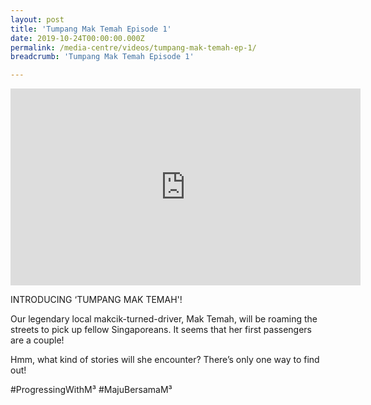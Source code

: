 ```yaml
---
layout: post
title: 'Tumpang Mak Temah Episode 1'
date: 2019-10-24T00:00:00.000Z
permalink: /media-centre/videos/tumpang-mak-temah-ep-1/
breadcrumb: 'Tumpang Mak Temah Episode 1'

---
```



<div class="bp-youtube">
<iframe width="560" height="315" src="https://www.youtube.com/embed/_AZsaRnq8Ic" frameborder="0" allow="accelerometer; autoplay; encrypted-media; gyroscope; picture-in-picture" allowfullscreen></iframe>

</div>

INTRODUCING ‘TUMPANG MAK TEMAH'!

Our legendary local makcik-turned-driver, Mak Temah, will be roaming the streets to pick up fellow Singaporeans. It seems that her first passengers are a couple!

Hmm, what kind of stories will she encounter? There’s only one way to find out!

#ProgressingWithM³ #MajuBersamaM³
